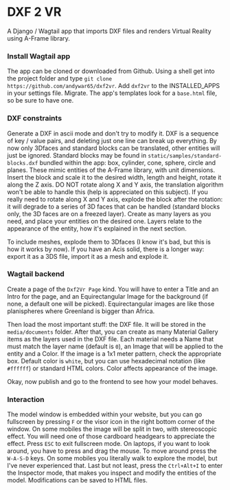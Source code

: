 # DXF 2 VR
A Django / Wagtail app that imports DXF files and renders Virtual Reality using A-Frame library.

### Install Wagtail app

The app can be cloned or downloaded from Github. Using a shell get into the project folder and type  `git clone https://github.com/andywar65/dxf2vr`. Add `dxf2vr` to the INSTALLED_APPS in your settings file. Migrate. The app's templates look for a `base.html` file, so be sure to have one.

### DXF constraints

Generate a DXF in ascii mode and don't try to modify it. DXF is a sequence of key / value pairs, and deleting just one line can break up everything. By now only 3Dfaces and standard blocks can be translated, other entities will just be ignored. Standard blocks may be found in `static/samples/standard-blocks.dxf` bundled within the app: box, cylinder, cone, sphere, circle and planes. These mimic entities of the A-Frame library, with unit dimensions. Insert the block and scale it to the desired width, length and height, rotate it along the Z axis. DO NOT rotate along X and Y axis, the translation algorithm won't be able to handle this (help is appreciated on this subject). If you really need to rotate along X and Y axis, explode the block after the rotation: it will degrade to a series of 3D faces that can be handled (standard blocks only, the 3D faces are on a freezed layer). Create as many layers as you need, and place your entities on the desired one. Layers relate to the appearance of the entity, how it's explained in the next section.

To include meshes, explode them to 3Dfaces (I know it's bad, but this is how it works by now). If you have an Acis solid, there is a longer way: export it as a 3DS file, import it as a mesh and explode it.

### Wagtail backend

Create a page of the `Dxf2Vr Page` kind. You will have to enter a Title and an Intro for the page, and an Equirectangular Image for the background (if none, a default one will be picked). Equirectangular images are like those planispheres where Greenland is bigger than Africa.

Then load the most important stuff: the DXF file. It will be stored in the `media/documents` folder. After that, you can create as many Material Gallery items as the layers used in the DXF file. Each material needs a Name that must match the layer name (default is `0`), an Image that will be applied to the entity and a Color. If the image is a 1x1 meter pattern, check the appropriate box. Default color is `white`, but you can use hexadecimal notation (like `#ffffff`) or standard HTML colors. Color affects appearance of the image.

Okay, now publish and go to the frontend to see how your model behaves.

### Interaction

The model window is embedded within your website, but you can go fullscreen by pressing `F` or the visor icon in the right bottom corner of the window. On some mobiles the image will be split in two, with stereoscopic effect. You will need one of those cardboard headgears to appreciate the effect. Press `ESC` to exit fullscreen mode. On laptops, if you want to look around, you have to press and drag the mouse. To move around press the `W-A-S-D` keys. On some mobiles you literally walk to explore the model, but I've never experienced that. Last but not least, press the `Ctrl+Alt+I` to 
enter the Inspector mode, that makes you inspect and modify the entities of the model. Modifications can be saved to HTML files.

